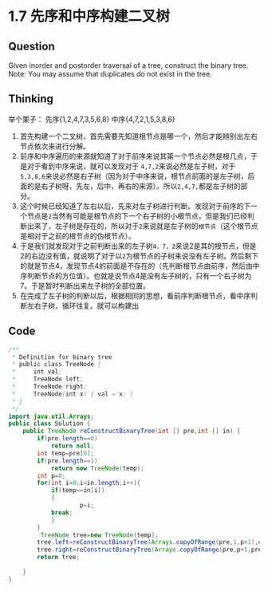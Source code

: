 # 1.7 先序和中序构建二叉树

## Question
Given inorder and postorder traversal of a tree, construct the binary tree.
Note: 
You may assume that duplicates do not exist in the tree.

## Thinking
举个栗子：
先序{1,2,4,7,3,5,6,8}
中序{4,7,2,1,5,3,8,6}
1. 首先构建一个二叉树，首先需要先知道根节点是哪一个，然后才能辨别出左右节点依次来进行分解。
2. 前序和中序遍历的来源就知道了对于前序来说其第一个节点必然是根几点，于是对于看到中序来说，就可以发现对于 `4,7,2`来说必然是左子树，对于`5,3,8,6`来说必然是右子树（因为对于中序来说，根节点前面的是左子树，后面的是右子树呀，先左，后中，再右的来源）。所以`2,4,7,`都是左子树的部分。
3. 这个时候已经知道了左右以后，先来对左子树进行判断。发现对于前序的下一个节点是`2`当然有可能是根节点的下一个右子树的小根节点，但是我们已经判断出来了，左子树是存在的，所以对于`2`来说就是左子树的`根节点`（这个根节点是相对于之前的根节点的伪根节点）。
4. 于是我们就发现对于之前判断出来的左子树`4，7，2`来说2是其的根节点，但是2的右边没有值，就说明了对于以`2`为根节点的子树来说没有左子树。然后剩下的就是节点4，发现节点4的前面是不存在的（先判断根节点由前序，然后由中序判断节点的方位值）。也就是说节点4是没有左子树的，只有一个右子树为7。于是暂时判断出来左子树的全部位置。
5. 在完成了左子树的判断以后，根据相同的思想，看前序判断根节点，看中序判断左右子树，循环往复。就可以构建出

## Code
```java
/**
 * Definition for binary tree
 * public class TreeNode {
 *     int val;
 *     TreeNode left;
 *     TreeNode right;
 *     TreeNode(int x) { val = x; }
 * }
 */
import java.util.Arrays;
public class Solution {
    public TreeNode reConstructBinaryTree(int [] pre,int [] in) {
        if(pre.length==0)
            return null;
        int temp=pre[0];
        if(pre.length==1)
            return new TreeNode(temp); 
        int p=0;
        for(int i=0;i<in.length;i++){
            if(temp==in[i])
            {
                    p=i;
            break;
            }
        }
         TreeNode tree=new TreeNode(temp);
        tree.left=reConstructBinaryTree(Arrays.copyOfRange(pre,1,p+1),Arrays.copyOfRange(in,0,p));
        tree.right=reConstructBinaryTree(Arrays.copyOfRange(pre,p+1,pre.length),Arrays.copyOfRange(in,p+1,in.length));
        return tree;
        
    }
}
```
